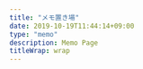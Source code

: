 ```yaml
---
title: "メモ置き場"
date: 2019-10-19T11:44:14+09:00
type: "memo"
description: Memo Page
titleWrap: wrap
---
```

